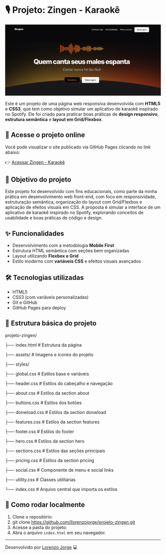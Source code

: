 # 🎙️ Projeto: Zingen - Karaokê

![Visual do projeto Zingen - Karaokê](assets/preview-zingen.png)

Este é um projeto de uma página web responsiva desenvolvida com **HTML5** e **CSS3**, que tem como objetivo simular um aplicativo de karaokê inspirado no Spotify. Ele foi criado para praticar boas práticas de **design responsivo**, **estrutura semântica** e **layout em Grid/Flexbox**.

## 🔗 Acesse o projeto online
Você pode visualizar o site publicado via GitHub Pages clicando no link abaixo:

👉 [Acessar Zingen - Karaokê](https://llorenzojorge.github.io/projeto-zingen)

## 📌 Objetivo do projeto
Este projeto foi desenvolvido com fins educacionais, como parte da minha prática em desenvolvimento web front-end, com foco em responsividade, estruturação semântica, organização do layout com Grid/Flexbox e aplicação de efeitos visuais em CSS.
A proposta é simular a interface de um aplicativo de karaokê inspirado no Spotify, explorando conceitos de usabilidade e boas práticas de código e design.

## ✨ Funcionalidades
- Desenvolvimento com a metodologia **Mobile First**  
- Estrutura HTML semântica com seções bem organizadas  
- Layout utilizando **Flexbox e Grid**  
- Estilo moderno com **variáveis CSS** e efeitos visuais avançados  

## 🛠️ Tecnologias utilizadas
- HTML5
- CSS3 (com variáveis personalizadas)
- Git e GitHub
- GitHub Pages para deploy

## 📁 Estrutura básica do projeto
projeto-zingen/

├── index.html # Estrutura da página

├── assets/ # Imagens e ícones do projeto

├── styles/

  ├── global.css # Estilos base e variáveis

  ├── header.css # Estilos do cabeçalho e navegação

  ├── about.css # Estilos da section about

  ├── buttons.css # Estilos dos botões

  ├── donwload.css # Estilos da section donwload

  ├── features.css # Estilos da section features

  ├── footer.css # Estilos do footer

  ├── hero.css # Estilos da section hero

  ├── sections.css # Estilos das seções principais

  ├── pricing.css # Estilos da section pricing

  ├── social.css # Componente de menu e social links

  ├── utility.css # Classes utilitárias

  └── index.css # Arquivo central que importa os estilos



## 🚀 Como rodar localmente

1. Clone o repositório:
2. git clone https://github.com/llorenzojorge/projeto-zingen.git
3. Acesse a pasta do projeto:
4. Abra o arquivo `index.html` em seu navegador.

---

Desenvolvido por [Lorenzo Jorge](https://github.com/llorenzojorge) 💻
